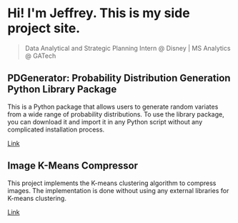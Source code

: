 # Hi! I'm Jeffrey. This is my side project site.
> Data Analytical and Strategic Planning Intern @ Disney | MS Analytics @ GATech

## PDGenerator: Probability Distribution Generation Python Library Package
This is a Python package that allows users to generate random variates from a wide range of probability distributions. To use the library package, you can download it and import it in any Python script without any complicated installation process.

[Link](https://github.com/jhuang678/Distribution_Generator)

## Image K-Means Compressor
This project implements the K-means clustering algorithm to compress images. The implementation is done without using any external libraries for K-means clustering.

[Link](https://github.com/jhuang678/Image_Compression)

